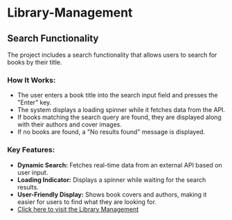 # Library-Management
## Search Functionality

The project includes a search functionality that allows users to search for books by their title.

### How It Works:

- The user enters a book title into the search input field and presses the "Enter" key.
- The system displays a loading spinner while it fetches data from the API.
- If books matching the search query are found, they are displayed along with their authors and cover images.
- If no books are found, a "No results found" message is displayed.

### Key Features:

- **Dynamic Search:** Fetches real-time data from an external API based on user input.
- **Loading Indicator:** Displays a spinner while waiting for the search results.
- **User-Friendly Display:** Shows book covers and authors, making it easier for users to find what they are looking for.
- [Click here to visit the Library Management](https://ullask18.github.io/Library-Management/)
 
